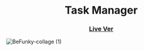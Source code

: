 
<h1 align="center">Task Manager</h1>
<div align="center">
  <h3>
    <a href="https://todo-app-project-y.netlify.app/">
      Live Ver
    </a>
  </h3>
</div> 

![BeFunky-collage (1)](https://user-images.githubusercontent.com/80093500/147189298-cf5a3fa2-7b9c-422a-b06b-2d078b193c20.jpg)
